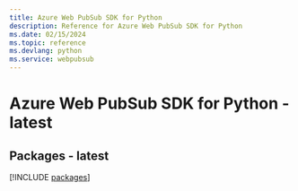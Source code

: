 ```yaml
---
title: Azure Web PubSub SDK for Python
description: Reference for Azure Web PubSub SDK for Python
ms.date: 02/15/2024
ms.topic: reference
ms.devlang: python
ms.service: webpubsub
---
```

# Azure Web PubSub SDK for Python - latest
## Packages - latest
[!INCLUDE [packages](web-pubsub-index.md)]